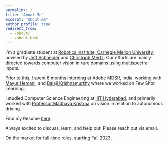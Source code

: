 ```yaml
---
permalink: /
title: "About Me"
excerpt: "About me"
author_profile: true
redirect_from: 
  - /about/
  - /about.html
---
```


I'm a graduate student at [Robotics Institute, Carnegie Mellon University](https://www.ri.cmu.edu/), advised by [Jeff Schneider](https://www.cs.cmu.edu/~schneide/) and [Christoph Mertz](https://www.ri.cmu.edu/ri-people/christoph-mertz/). Our efforts are mainly directed towards computer vision in rare domains using multispectral inputs. 

Prior to this, I spent 6 months interning at Adobe MDSR, India, working with [Mayur Hemani](https://in.linkedin.com/in/mayur-hemani), and [Balaji Krishnamurthy](https://in.linkedin.com/in/balaji-krishnamurthy) where we worked on Few Shot Learning.

I studied Computer Science Engineering at [IIIT Hyderabad](https://www.iiit.ac.in/), and primarily worked with [Professor Madhava Krishna](https://www.iiit.ac.in/people/faculty/mkrishna/) on vision in relation to autonomous driving. 


Find my Resume [here](files/Resume_Dec_29_22.pdf).

Always excited to discuss, learn, and help out! Please reach out via email.

On the market for full-time roles, starting Fall 2023.
